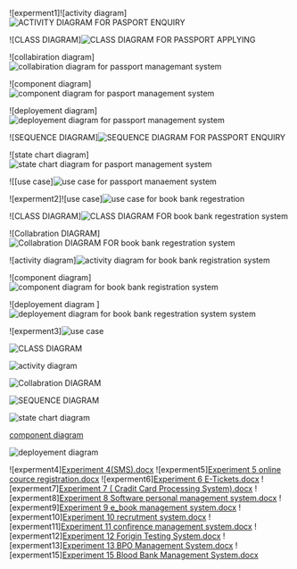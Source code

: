 ![experment1]![activity diagram]![ACTIVITY DIAGRAM FOR PASPORT ENQUIRY](https://user-images.githubusercontent.com/114128307/192435065-9641c745-144f-4c1d-829a-aeee8e9b68e9.JPG)

![CLASS DIAGRAM]![CLASS DIAGRAM FOR PASSPORT APPLYING](https://user-images.githubusercontent.com/114128307/192435205-93792bd7-def1-4f53-af0c-30a2c0815e27.JPG)

![collabiration diagram]![collabiration diagram for passport managemant system](https://user-images.githubusercontent.com/114128307/192435298-75f7fdd8-47d4-4325-964e-e0301c786b45.JPG)

![component diagram]![component diagram for pasport management system](https://user-images.githubusercontent.com/114128307/192435354-32716500-09de-47a4-b65e-45c8927263b1.JPG)

![deployement diagram]![deployement diagram for passport management system](https://user-images.githubusercontent.com/114128307/192435405-5b9a00da-8394-4c9c-940a-f9119323e825.JPG)

![SEQUENCE DIAGRAM]![SEQUENCE DIAGRAM FOR PASSPORT ENQUIRY](https://user-images.githubusercontent.com/114128307/192435480-a3c99291-f188-4e5d-b373-2391f218b173.JPG)

![state chart diagram]![state chart diagram for pasport management system](https://user-images.githubusercontent.com/114128307/192435501-db2642bb-792c-4740-ba8c-c38773c0a3e8.JPG)

![[use case]![use case for passport manaement system](https://user-images.githubusercontent.com/114128307/192436637-df228496-b7ec-42cb-9429-0630ccdbf154.JPG)

![experment2]![use case]![use case for book bank regestration](https://user-images.githubusercontent.com/114128307/192447318-48493ae9-2f0e-468c-8001-6cff2ede6cc3.JPG)

![CLASS DIAGRAM]![CLASS DIAGRAM FOR book bank regestration system](https://user-images.githubusercontent.com/114128307/192447552-876f93b1-65e2-4f84-b18d-2fbd38bfcf10.JPG)

![Collabration  DIAGRAM]![Collabration  DIAGRAM FOR book bank regestration system](https://user-images.githubusercontent.com/114128307/192447945-fa24d01e-5d03-4d89-a340-f2d4d5af264b.JPG)

![activity diagram]![activity diagram for book bank registration system](https://user-images.githubusercontent.com/114128307/192447946-cc818870-c4ab-454c-96cc-c71108099851.JPG)

![component diagram]![component diagram for book bank registration system](https://user-images.githubusercontent.com/114128307/192449647-1e90cdd4-1c4d-4183-8096-70aa5bebeb79.JPG)

![deployement diagram ]![deployement diagram for book bank regestration system system](https://user-images.githubusercontent.com/114128307/192459020-afe0208a-dcc1-4495-bbcf-c4bc93463c7c.JPG)

![experment3]![use case](https://user-images.githubusercontent.com/114128307/192716569-ca3d3be8-f43a-4a19-8f38-a9c05d9859db.png)

![CLASS DIAGRAM](https://user-images.githubusercontent.com/114128307/192716847-fb779381-4489-4817-a57e-81f1d28e2b3f.png)

![activity diagram](https://user-images.githubusercontent.com/114128307/192717011-f0a6786d-1ffd-4e00-9a39-b9f03c8171a3.png)

![Collabration  DIAGRAM](https://user-images.githubusercontent.com/114128307/192723338-6cb62ba1-38d2-406e-b47a-3d33f3a77a36.png)

![SEQUENCE DIAGRAM](https://user-images.githubusercontent.com/114128307/192723634-b9381c3e-bc89-43f3-86b2-bfd16f0efef9.png)


![state chart diagram](https://user-images.githubusercontent.com/114128307/192723837-53da93e7-e9d8-407f-9695-9f1a137d3e7b.png)

[component diagram](https://user-images.githubusercontent.com/114128307/192724159-95e94057-7d4b-4aa0-ad1d-a8966e4719e4.png)

![deployement diagram ](https://user-images.githubusercontent.com/114128307/192724561-e0dc3602-cf3c-4a82-bb2a-5fb68141b322.png)

![experment4][Experiment 4(SMS).docx](https://github.com/YASHEANTH00143/OOAD-LAB/files/9670765/Experiment.4.SMS.docx)
![experment5][Experiment 5  online cource registration.docx](https://github.com/YASHEANTH00143/OOAD-LAB/files/9670769/Experiment.5.online.cource.registration.docx)
![experment6][Experiment 6 E-Tickets.docx](https://github.com/YASHEANTH00143/OOAD-LAB/files/9670772/Experiment.6.E-Tickets.docx)
![experment7][Experiment 7 ( Cradit Card Processing System).docx](https://github.com/YASHEANTH00143/OOAD-LAB/files/9670773/Experiment.7.Cradit.Card.Processing.System.docx)
![experment8][Experiment 8 Software personal management system.docx](https://github.com/YASHEANTH00143/OOAD-LAB/files/9670774/Experiment.8.Software.personal.management.system.docx)
![experment9][Experiment 9 e_book management system.docx](https://github.com/YASHEANTH00143/OOAD-LAB/files/9670775/Experiment.9.e_book.management.system.docx)
![experment10][Experiment 10 recrutment system.docx](https://github.com/YASHEANTH00143/OOAD-LAB/files/9670776/Experiment.10.recrutment.system.docx)
![experment11][Experiment 11 confirence management system.docx](https://github.com/YASHEANTH00143/OOAD-LAB/files/9670778/Experiment.11.confirence.management.system.docx)
![experment12][Experiment 12 Forigin Testing System.docx](https://github.com/YASHEANTH00143/OOAD-LAB/files/9670779/Experiment.12.Forigin.Testing.System.docx)
![experment13][Experiment 13 BPO Management System.docx](https://github.com/YASHEANTH00143/OOAD-LAB/files/9670783/Experiment.13.BPO.Management.System.docx)
![experment15][Experiment 15 Blood Bank Management System.docx](https://github.com/YASHEANTH00143/OOAD-LAB/files/9670785/Experiment.15.Blood.Bank.Management.System.docx)




